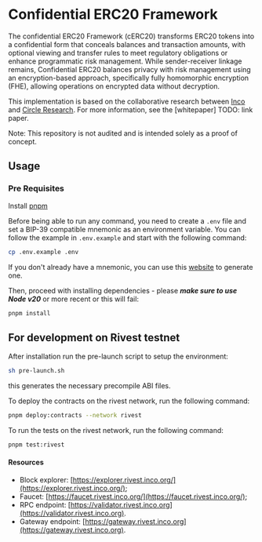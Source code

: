 # Confidential ERC20 Framework
The confidential ERC20 Framework (cERC20) transforms ERC20 tokens into a confidential form that conceals balances and transaction amounts, with optional viewing and transfer rules to meet regulatory obligations or enhance programmatic risk management. While sender-receiver linkage remains, Confidential ERC20 balances privacy with risk management using an encryption-based approach, specifically fully homomorphic encryption (FHE), allowing operations on encrypted data without decryption.

This implementation is based on the collaborative research between [Inco](https://www.inco.org/) and [Circle Research](https://www.circle.com/en/circle-research). For more information, see the [whitepaper] TODO: link paper.

Note: This repository is not audited and is intended solely as a proof of concept.

## Usage

### Pre Requisites

Install [pnpm](https://pnpm.io/installation)

Before being able to run any command, you need to create a `.env` file and set a BIP-39 compatible mnemonic as an
environment variable. You can follow the example in `.env.example` and start with the following command:

```sh
cp .env.example .env
```

If you don't already have a mnemonic, you can use this [website](https://iancoleman.io/bip39/) to generate one.

Then, proceed with installing dependencies - please **_make sure to use Node v20_** or more recent or this will fail:

```sh
pnpm install
```

## For development on Rivest testnet

After installation run the pre-launch script to setup the environment:

```sh
sh pre-launch.sh
```
this generates the necessary precompile ABI files.

To deploy the contracts on the rivest network, run the following command:

```sh
pnpm deploy:contracts --network rivest
```
To run the tests on the rivest network, run the following command:

```sh
pnpm test:rivest
```
#### Resources

- Block explorer: [https://explorer.rivest.inco.org/](https://explorer.rivest.inco.org/);
- Faucet: [https://faucet.rivest.inco.org/](https://faucet.rivest.inco.org/);
- RPC endpoint: [https://validator.rivest.inco.org](https://validator.rivest.inco.org).
- Gateway endpoint: [https://gateway.rivest.inco.org](https://gateway.rivest.inco.org).
